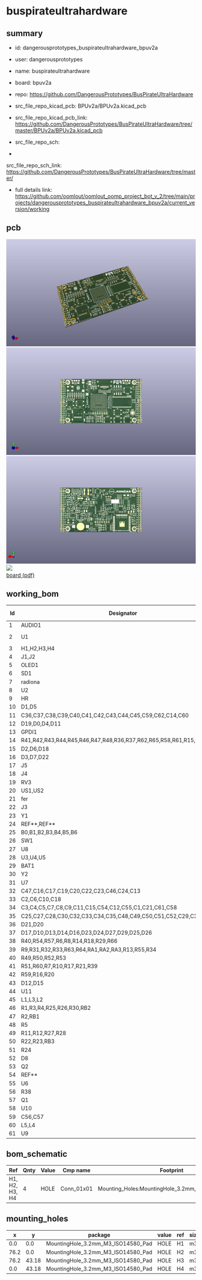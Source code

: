 # buspirateultrahardware
 
## summary 
* id: dangerousprototypes_buspirateultrahardware_bpuv2a
* user: dangerousprototypes
* name: buspirateultrahardware
* board: bpuv2a
* repo: https://github.com/DangerousPrototypes/BusPirateUltraHardware
* src_file_repo_kicad_pcb: BPUv2a/BPUv2a.kicad_pcb
* src_file_repo_kicad_pcb_link: https://github.com/DangerousPrototypes/BusPirateUltraHardware/tree/master/BPUv2a/BPUv2a.kicad_pcb


* src_file_repo_sch: 
*
 src_file_repo_sch_link: https://github.com/DangerousPrototypes/BusPirateUltraHardware/tree/master/
* full details link: https://github.com/oomlout/oomlout_oomp_project_bot_v_2/tree/main/projects/dangerousprototypes_buspirateultrahardware_bpuv2a/current_version/working  


## pcb  
![](working_3d_600.png) 
![](working_3d_front_600.png)  
![](working_3d_back_600.png)  
![](working_600.png)  
[board (pdf)](working.pdf)  

## working_bom
| Id | Designator | Footprint | Quantity | Designation | Supplier and ref |  | None | 
| --- | --- | --- | --- | --- | --- | --- | --- | 
| 1 | AUDIO1 | CUI_SJ-43516-SMT | 1 | JACK_TRS_6PINS |  |  | [''] | 
| 2 | U1 | BGA-381_pitch0.8mm_dia0.4mm | 1 | LFE5U-85F-6BG381C |  |  | [''] | 
| 3 | H1,H2,H3,H4 | MountingHole_3.2mm_M3_ISO14580_Pad | 4 | HOLE |  |  | [''] | 
| 4 | J1,J2 | Socket_Strip_Angled_2x20 | 2 | CONN_02X20 |  |  | [''] | 
| 5 | OLED1 | oled_13xx | 1 | SSD_1331 |  |  | [''] | 
| 6 | SD1 | SCHD3A100 | 1 | SCHD3A0100 |  |  | [''] | 
| 7 | radiona | radiona | 1 | radiona |  |  | [''] | 
| 8 | U2 | TSOP54 | 1 | MT48LC16M16A2TG |  |  | [''] | 
| 9 | HR | hrvatski | 1 | HR |  |  | [''] | 
| 10 | D1,D5 | LED_0805_2012Metric | 2 | ORANGE |  |  | [''] | 
| 11 | C36,C37,C38,C39,C40,C41,C42,C43,C44,C45,C59,C62,C14,C60 | C_0603_1608Metric | 14 | 220nF |  |  | [''] | 
| 12 | D19,D0,D4,D11 | LED_0805_2012Metric | 4 | RED |  |  | [''] | 
| 13 | GPDI1 | CONN-10029449-111RLF | 1 | GPDI-D |  |  | [''] | 
| 14 | R41,R42,R43,R44,R45,R46,R47,R48,R36,R37,R62,R65,R58,R61,R15,R19,R35 | R_0603_1608Metric | 17 | 549 |  |  | [''] | 
| 15 | D2,D6,D18 | LED_0805_2012Metric | 3 | GREEN |  |  | [''] | 
| 16 | D3,D7,D22 | LED_0805_2012Metric | 3 | BLUE |  |  | [''] | 
| 17 | J5 | PinHeader_1x03_P2.54mm_Vertical | 1 | VJ1 |  |  | [''] | 
| 18 | J4 | Socket_Strip_Straight_2x03 | 1 | CONN_02X03 |  |  | [''] | 
| 19 | RV3 | R_0805_2012Metric_Pad1.29x1.40mm_HandSolder | 1 | 0 |  |  | [''] | 
| 20 | US1,US2 | USB-MICRO-B-FCI-10118192-0001LF | 2 | MICRO_USB |  |  | [''] | 
| 21 | fer | fer4mm6 | 1 | fer |  |  | [''] | 
| 22 | J3 | PinHeader_1x02_P2.54mm_Vertical | 1 | WIFI_OFF |  |  | [''] | 
| 23 | Y1 | Crystal_SMD_7050_4Pads | 1 | FNETHE025 |  |  | [''] | 
| 24 | REF**,REF** | emard12mm | 2 | emard12mm |  |  | [''] | 
| 25 | B0,B1,B2,B3,B4,B5,B6 | SW_SPST_PTS645 | 7 | PTS645 |  |  | [''] | 
| 26 | SW1 | SW_DIP_x4_W8.61mm_Slide_LowProfile | 1 | SW_DIP_x04 |  |  | [''] | 
| 27 | U8 | MAX1112x-TQFN-28-1EP_5x5mm_Pitch0.5mm | 1 | MAX11125 |  |  | [''] | 
| 28 | U3,U4,U5 | TSOT-25 | 3 | TLV62569DBV |  |  | [''] | 
| 29 | BAT1 | Keystone_3000_1x12mm-CoinCell | 1 | CR1225 |  |  | [''] | 
| 30 | Y2 | Crystal_SMD_ABS25 | 1 | 32768Hz |  |  | [''] | 
| 31 | U7 | SOT96-1 | 1 | MCP7940NT |  |  | [''] | 
| 32 | C47,C16,C17,C19,C20,C22,C23,C46,C24,C13 | C_0805_2012Metric | 10 | 2.2uF |  |  | [''] | 
| 33 | C2,C6,C10,C18 | C_0603_1608Metric | 4 | 470pF |  |  | [''] | 
| 34 | C3,C4,C5,C7,C8,C9,C11,C15,C54,C12,C55,C1,C21,C61,C58 | C_0805_2012Metric | 15 | 22uF |  |  | [''] | 
| 35 | C25,C27,C28,C30,C32,C33,C34,C35,C48,C49,C50,C51,C52,C29,C31,C53,C26 | C_0603_1608Metric | 17 | 22nF |  |  | [''] | 
| 36 | D21,D20 | D_SOD-323_HandSoldering | 2 | 3.6V |  |  | [''] | 
| 37 | D17,D10,D13,D14,D16,D23,D24,D27,D29,D25,D26 | D_SOD-323_HandSoldering | 11 | 1N914 |  |  | [''] | 
| 38 | R40,R54,R57,R6,R8,R14,R18,R29,R66 | R_0603_1608Metric | 9 | 1.1k |  |  | [''] | 
| 39 | R9,R31,R32,R33,R63,R64,RA1,RA2,RA3,R13,R55,R34 | R_0603_1608Metric | 12 | 15k |  |  | [''] | 
| 40 | R49,R50,R52,R53 | R_0603_1608Metric | 4 | 27 |  |  | [''] | 
| 41 | R51,R60,R7,R10,R17,R21,R39 | R_0603_1608Metric | 7 | 130 |  |  | [''] | 
| 42 | R59,R16,R20 | R_0603_1608Metric | 3 | 270 |  |  | [''] | 
| 43 | D12,D15 | D_SOD-323_HandSoldering | 2 | BAT54W |  |  | [''] | 
| 44 | U11 | SM8 | 1 | PCA9306D |  |  | [''] | 
| 45 | L1,L3,L2 | L_1008_1210 | 3 | 2.2uH |  |  | [''] | 
| 46 | R1,R3,R4,R25,R26,R30,RB2 | R_0603_1608Metric | 7 | 4.7k |  |  | [''] | 
| 47 | R2,RB1 | R_0603_1608Metric | 2 | 18k |  |  | [''] | 
| 48 | R5 | R_0603_1608Metric | 1 | 2.2M |  |  | [''] | 
| 49 | R11,R12,R27,R28 | R_0603_1608Metric | 4 | 10k |  |  | [''] | 
| 50 | R22,R23,RB3 | R_0603_1608Metric | 3 | 3.3k |  |  | [''] | 
| 51 | R24 | R_0603_1608Metric | 1 | 100k |  |  | [''] | 
| 52 | D8 | D_SMA | 1 | STPS2L30AF |  |  | [''] | 
| 53 | Q2 | SOT-23 | 1 | 2N7002 |  |  | [''] | 
| 54 | REF** | inem | 1 | inem |  |  | [''] | 
| 55 | U6 | FT231X-SSOP-20_4.4x6.5mm_Pitch0.65mm | 1 | FT231XS |  |  | [''] | 
| 56 | R38 | R_0603_1608Metric | 1 | 0.47 |  |  | [''] | 
| 57 | Q1 | SOT-23 | 1 | BC857 |  |  | [''] | 
| 58 | U10 | SOA008-150-208mil | 1 | IS25LP128F-JBLE |  |  | [''] | 
| 59 | C56,C57 | C_0603_1608Metric | 2 | 3.3pF |  |  | [''] | 
| 60 | L5,L4 | L_0805_2012Metric_Pad1.15x1.40mm_HandSolder | 2 | 33uH |  |  | [''] | 
| 61 | U9 | ESP32-WROOM32 | 1 | ESP32-WROOM |  |  | [''] | 


## bom_schematic
| Ref | Qnty | Value | Cmp name | Footprint | Description | Vendor | DNP | 
| --- | --- | --- | --- | --- | --- | --- | --- | 
| H1, H2, H3, H4 | 4 | HOLE | Conn_01x01 | Mounting_Holes:MountingHole_3.2mm_M3_ISO14580_Pad | Generic connector, single row, 01x01, script generated (kicad-library-utils/schlib/autogen/connector/) |  |  | 


## mounting_holes
| x | y | package | value | ref | size | 
| --- | --- | --- | --- | --- | --- | 
| 0.0 | 0.0 | MountingHole_3.2mm_M3_ISO14580_Pad | HOLE | H1 | m3 | 
| 76.2 | 0.0 | MountingHole_3.2mm_M3_ISO14580_Pad | HOLE | H2 | m3 | 
| 76.2 | 43.18 | MountingHole_3.2mm_M3_ISO14580_Pad | HOLE | H3 | m3 | 
| 0.0 | 43.18 | MountingHole_3.2mm_M3_ISO14580_Pad | HOLE | H4 | m3 | 


